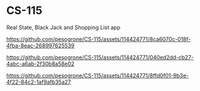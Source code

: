 # CS-115
Real State, Black Jack and Shopping List app


https://github.com/pesogrone/CS-115/assets/114424771/8ca6070c-018f-4fba-8eac-268997625539



https://github.com/pesogrone/CS-115/assets/114424771/040ed2dd-cb27-4abc-a6ab-2f30b8a58e02



https://github.com/pesogrone/CS-115/assets/114424771/8ffd0f01-9b3e-4f22-84c2-1af9afb35a27

